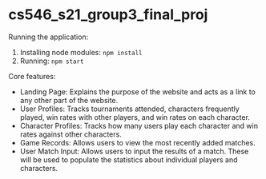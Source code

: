 # cs546_s21_group3_final_proj
Running the application:
1. Installing node modules: `npm install`
2. Running: `npm start`

Core features: 
* Landing Page: Explains the purpose of the website and acts as a link to any other part of the website.
* User Profiles: Tracks tournaments attended, characters frequently played, win rates with other players, and win rates on each character.
* Character Profiles: Tracks how many users play each character and win rates against other characters.
* Game Records: Allows users to view the most recently added matches.
* User Match Input: Allows users to input the results of a match. These will be used to populate the statistics about individual players and characters.